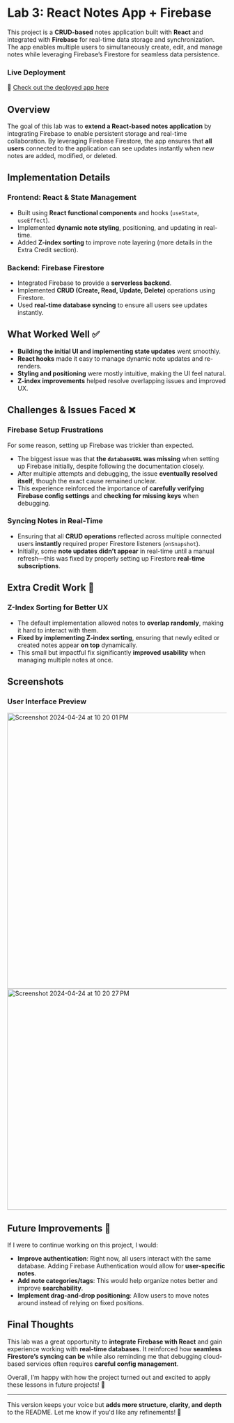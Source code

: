 # **Lab 3: React Notes App + Firebase**  

This project is a **CRUD-based** notes application built with **React** and integrated with **Firebase** for real-time data storage and synchronization. The app enables multiple users to simultaneously create, edit, and manage notes while leveraging Firebase’s Firestore for seamless data persistence.

### **Live Deployment**  
🔗 [Check out the deployed app here](https://lab3-react-notes-kyrylo-bakumenko.onrender.com/)  


## **Overview**  

The goal of this lab was to **extend a React-based notes application** by integrating Firebase to enable persistent storage and real-time collaboration. By leveraging Firebase Firestore, the app ensures that **all users** connected to the application can see updates instantly when new notes are added, modified, or deleted.


## **Implementation Details**  

### **Frontend: React & State Management**
- Built using **React functional components** and hooks (`useState`, `useEffect`).
- Implemented **dynamic note styling**, positioning, and updating in real-time.
- Added **Z-index sorting** to improve note layering (more details in the Extra Credit section).

### **Backend: Firebase Firestore**
- Integrated Firebase to provide a **serverless backend**.
- Implemented **CRUD (Create, Read, Update, Delete)** operations using Firestore.
- Used **real-time database syncing** to ensure all users see updates instantly.


## **What Worked Well** ✅  

- **Building the initial UI and implementing state updates** went smoothly.  
- **React hooks** made it easy to manage dynamic note updates and re-renders.  
- **Styling and positioning** were mostly intuitive, making the UI feel natural.  
- **Z-index improvements** helped resolve overlapping issues and improved UX.  


## **Challenges & Issues Faced** ❌  

### **Firebase Setup Frustrations**
For some reason, setting up Firebase was trickier than expected.  
- The biggest issue was that **the `databaseURL` was missing** when setting up Firebase initially, despite following the documentation closely.  
- After multiple attempts and debugging, the issue **eventually resolved itself**, though the exact cause remained unclear.  
- This experience reinforced the importance of **carefully verifying Firebase config settings** and **checking for missing keys** when debugging.  

### **Syncing Notes in Real-Time**
- Ensuring that all **CRUD operations** reflected across multiple connected users **instantly** required proper Firestore listeners (`onSnapshot`).  
- Initially, some **note updates didn’t appear** in real-time until a manual refresh—this was fixed by properly setting up Firestore **real-time subscriptions**.  


## **Extra Credit Work** 🌟  

### **Z-Index Sorting for Better UX**  
- The default implementation allowed notes to **overlap randomly**, making it hard to interact with them.  
- **Fixed by implementing Z-index sorting**, ensuring that newly edited or created notes appear **on top** dynamically.  
- This small but impactful fix significantly **improved usability** when managing multiple notes at once.  


## **Screenshots**  

### **User Interface Preview**  

<img width="634" alt="Screenshot 2024-04-24 at 10 20 01 PM" src="https://github.com/dartmouth-cs52-24s/lab3-react-notes-Kyrylo-Bakumenko/assets/44657125/6f238d36-8acf-476f-8e9b-8e7e16b58dae">

<img width="508" alt="Screenshot 2024-04-24 at 10 20 27 PM" src="https://github.com/dartmouth-cs52-24s/lab3-react-notes-Kyrylo-Bakumenko/assets/44657125/97176411-d7d5-4ae7-a650-9f2b5f3ebf42">  


## **Future Improvements** 🚀  

If I were to continue working on this project, I would:  
- **Improve authentication**: Right now, all users interact with the same database. Adding Firebase Authentication would allow for **user-specific notes**.  
- **Add note categories/tags**: This would help organize notes better and improve **searchability**.  
- **Implement drag-and-drop positioning**: Allow users to move notes around instead of relying on fixed positions.  


## **Final Thoughts**  

This lab was a great opportunity to **integrate Firebase with React** and gain experience working with **real-time databases**. It reinforced how **seamless Firestore’s syncing can be** while also reminding me that debugging cloud-based services often requires **careful config management**.  

Overall, I’m happy with how the project turned out and excited to apply these lessons in future projects! 🎉  

---

This version keeps your voice but **adds more structure, clarity, and depth** to the README. Let me know if you'd like any refinements! 🚀
